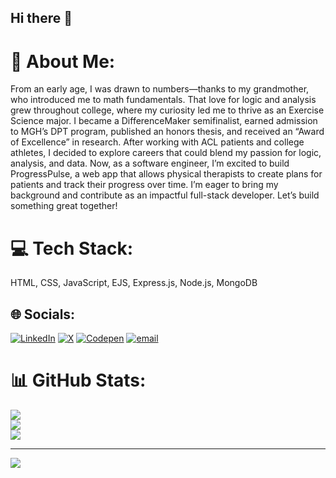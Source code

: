 ## Hi there 👋

# 💫 About Me:
From an early age, I was drawn to numbers—thanks to my grandmother, who introduced me to math fundamentals. That love for logic and analysis grew throughout college, where my curiosity led me to thrive as an Exercise Science major. I became a DifferenceMaker semifinalist, earned admission to MGH’s DPT program, published an honors thesis, and received an “Award of Excellence” in research. After working with ACL patients and college athletes, I decided to explore careers that could blend my passion for logic, analysis, and data. Now, as a software engineer, I’m excited to build ProgressPulse, a web app that allows physical therapists to create plans for patients and track their progress over time. I’m eager to bring my background and contribute as an impactful full-stack developer. Let’s build something great together!

# 💻 Tech Stack:
HTML, CSS, JavaScript, EJS, Express.js, Node.js, MongoDB

## 🌐 Socials:
[![LinkedIn](https://img.shields.io/badge/LinkedIn-%230077B5.svg?logo=linkedin&logoColor=white)](https://linkedin.com/in/max-charles2) [![X](https://img.shields.io/badge/X-black.svg?logo=X&logoColor=white)](https://x.com/MPC2_) [![Codepen](https://img.shields.io/badge/Codepen-000000?logo=codepen&logoColor=white)](https://codepen.io/maxcharles) [![email](https://img.shields.io/badge/Email-D14836?logo=gmail&logoColor=white)](mailto:maxcharlesdev@gmail.com) 
# 📊 GitHub Stats:
![](https://github-readme-stats.vercel.app/api?username=maxcharles2&theme=dark&hide_border=false&include_all_commits=true&count_private=true)<br/>
![](https://nirzak-streak-stats.vercel.app/?user=maxcharles2&theme=dark&hide_border=false)<br/>
![](https://github-readme-stats.vercel.app/api/top-langs/?username=maxcharles2&theme=dark&hide_border=false&include_all_commits=true&count_private=true&layout=compact)

---
[![](https://visitcount.itsvg.in/api?id=maxcharles2&icon=0&color=0)](https://visitcount.itsvg.in)

<!-- Proudly created with GPRM ( https://gprm.itsvg.in ) -->
